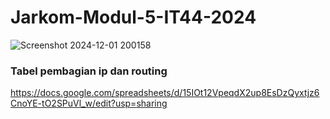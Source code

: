 # Jarkom-Modul-5-IT44-2024

![Screenshot 2024-12-01 200158](https://github.com/user-attachments/assets/e6f29bc0-fa2d-47c0-99df-4aada13c47eb)

### Tabel pembagian ip dan routing
https://docs.google.com/spreadsheets/d/15IOt12VpeqdX2up8EsDzQyxtjz6CnoYE-tO2SPuVl_w/edit?usp=sharing
